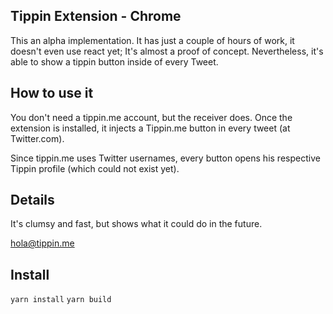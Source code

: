 ## Tippin Extension - Chrome

This an alpha implementation. It has just a couple of hours of work, it doesn't even use react yet; It's almost a proof of concept. Nevertheless, it's able to show a tippin button inside of every Tweet. 


## How to use it

You don't need a tippin.me account, but the receiver does.
Once the extension is installed, it injects a Tippin.me button in every tweet (at Twitter.com).

Since tippin.me uses Twitter usernames, every button opens his respective Tippin profile (which could not exist yet).

## Details

It's clumsy and fast, but shows what it could do in the future.

hola@tippin.me


## Install

`yarn install`
`yarn build`
